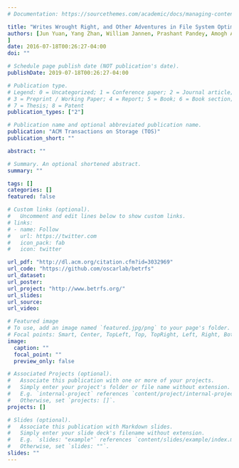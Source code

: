 ```yaml
---
# Documentation: https://sourcethemes.com/academic/docs/managing-content/

title: "Writes Wrought Right, and Other Adventures in File System Optimization"
authors: [Jun Yuan, Yang Zhan, William Jannen, Prashant Pandey, Amogh Akshintala, Kanchan Chandnani, Pooja Deo, Zardosht Kasheff, Michael Bender, Martin Farach-Colton, Rob Johnson, Bradley C. Kuszmaul, and Donald E. Porter
]
date: 2016-07-18T00:26:27-04:00
doi: ""

# Schedule page publish date (NOT publication's date).
publishDate: 2019-07-18T00:26:27-04:00

# Publication type.
# Legend: 0 = Uncategorized; 1 = Conference paper; 2 = Journal article;
# 3 = Preprint / Working Paper; 4 = Report; 5 = Book; 6 = Book section;
# 7 = Thesis; 8 = Patent
publication_types: ["2"]

# Publication name and optional abbreviated publication name.
publication: "ACM Transactions on Storage (TOS)"
publication_short: ""

abstract: ""

# Summary. An optional shortened abstract.
summary: ""

tags: []
categories: []
featured: false

# Custom links (optional).
#   Uncomment and edit lines below to show custom links.
# links:
# - name: Follow
#   url: https://twitter.com
#   icon_pack: fab
#   icon: twitter

url_pdf: "http://dl.acm.org/citation.cfm?id=3032969"
url_code: "https://github.com/oscarlab/betrfs"
url_dataset:
url_poster:
url_project: "http://www.betrfs.org/"
url_slides:
url_source:
url_video:

# Featured image
# To use, add an image named `featured.jpg/png` to your page's folder. 
# Focal points: Smart, Center, TopLeft, Top, TopRight, Left, Right, BottomLeft, Bottom, BottomRight.
image:
  caption: ""
  focal_point: ""
  preview_only: false

# Associated Projects (optional).
#   Associate this publication with one or more of your projects.
#   Simply enter your project's folder or file name without extension.
#   E.g. `internal-project` references `content/project/internal-project/index.md`.
#   Otherwise, set `projects: []`.
projects: []

# Slides (optional).
#   Associate this publication with Markdown slides.
#   Simply enter your slide deck's filename without extension.
#   E.g. `slides: "example"` references `content/slides/example/index.md`.
#   Otherwise, set `slides: ""`.
slides: ""
---
```

